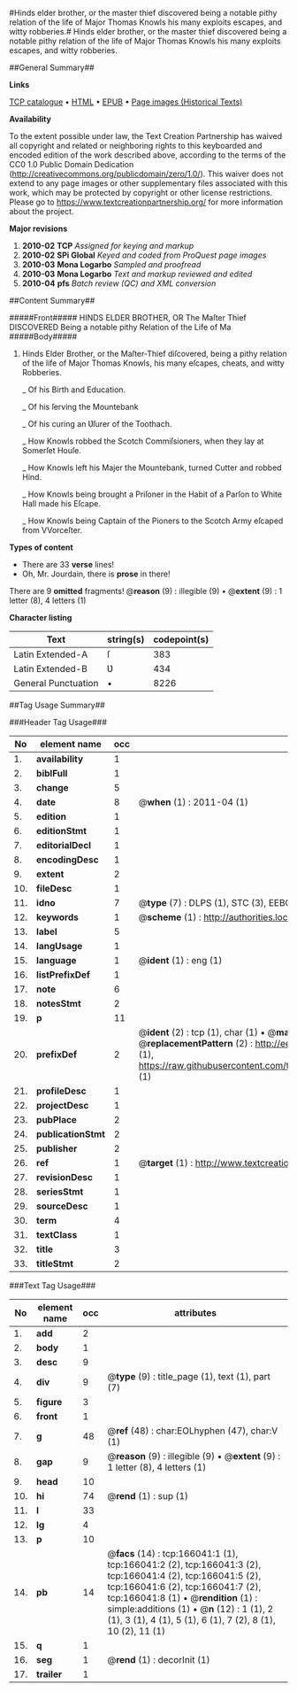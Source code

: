 #Hinds elder brother, or the master thief discovered being a notable pithy relation of the life of Major Thomas Knowls his many exploits escapes, and witty robberies.#
Hinds elder brother, or the master thief discovered being a notable pithy relation of the life of Major Thomas Knowls his many exploits escapes, and witty robberies.

##General Summary##

**Links**

[TCP catalogue](http://www.ota.ox.ac.uk/tcp/)  • 
[HTML](http://tei.it.ox.ac.uk/tcp/Texts-HTML/free/A86/A86367.html)  • 
[EPUB](http://tei.it.ox.ac.uk/tcp/Texts-EPUB/free/A86/A86367.epub) • 
[Page images (Historical Texts)](https://historicaltexts.jisc.ac.uk/eebo-99865119e)

**Availability**

To the extent possible under law, the Text Creation Partnership has waived all copyright and related or neighboring rights to this keyboarded and encoded edition of the work described above, according to the terms of the CC0 1.0 Public Domain Dedication (http://creativecommons.org/publicdomain/zero/1.0/). This waiver does not extend to any page images or other supplementary files associated with this work, which may be protected by copyright or other license restrictions. Please go to https://www.textcreationpartnership.org/ for more information about the project.

**Major revisions**

1. __2010-02__ __TCP__ *Assigned for keying and markup*
1. __2010-02__ __SPi Global__ *Keyed and coded from ProQuest page images*
1. __2010-03__ __Mona Logarbo__ *Sampled and proofread*
1. __2010-03__ __Mona Logarbo__ *Text and markup reviewed and edited*
1. __2010-04__ __pfs__ *Batch review (QC) and XML conversion*

##Content Summary##

#####Front#####
HINDS ELDER BROTHER, OR The Maſter Thief DISCOVERED Being a notable pithy Relation of the Life of Ma
#####Body#####

1. Hinds Elder Brother, or the Maſter-Thief diſcovered, being a pithy relation of the life of Major Thomas Knowls, his many eſcapes, cheats, and witty Robberies.

    _ Of his Birth and Education.

    _ Of his ſerving the Mountebank

    _ Of his curing an Ʋſurer of the Toothach.

    _ How Knowls robbed the Scotch Commiſsioners, when they lay at Somerſet Houſe.

    _ How Knowls left his Majer the Mountebank, turned Cutter and robbed Hind.

    _ How Knowls being brought a Priſoner in the Habit of a Parſon to White Hall made his Eſcape.

    _ How Knowls being Captain of the Pioners to the Scotch Army eſcaped from VVorceſter.

**Types of content**

  * There are 33 **verse** lines!
  * Oh, Mr. Jourdain, there is **prose** in there!

There are 9 **omitted** fragments! 
 @__reason__ (9) : illegible (9)  •  @__extent__ (9) : 1 letter (8), 4 letters (1)

**Character listing**


|Text|string(s)|codepoint(s)|
|---|---|---|
|Latin Extended-A|ſ|383|
|Latin Extended-B|Ʋ|434|
|General Punctuation|•|8226|

##Tag Usage Summary##

###Header Tag Usage###

|No|element name|occ|attributes|
|---|---|---|---|
|1.|__availability__|1||
|2.|__biblFull__|1||
|3.|__change__|5||
|4.|__date__|8| @__when__ (1) : 2011-04 (1)|
|5.|__edition__|1||
|6.|__editionStmt__|1||
|7.|__editorialDecl__|1||
|8.|__encodingDesc__|1||
|9.|__extent__|2||
|10.|__fileDesc__|1||
|11.|__idno__|7| @__type__ (7) : DLPS (1), STC (3), EEBO-CITATION (1), PROQUEST (1), VID (1)|
|12.|__keywords__|1| @__scheme__ (1) : http://authorities.loc.gov/ (1)|
|13.|__label__|5||
|14.|__langUsage__|1||
|15.|__language__|1| @__ident__ (1) : eng (1)|
|16.|__listPrefixDef__|1||
|17.|__note__|6||
|18.|__notesStmt__|2||
|19.|__p__|11||
|20.|__prefixDef__|2| @__ident__ (2) : tcp (1), char (1)  •  @__matchPattern__ (2) : ([0-9\-]+):([0-9IVX]+) (1), (.+) (1)  •  @__replacementPattern__ (2) : http://eebo.chadwyck.com/downloadtiff?vid=$1&page=$2 (1), https://raw.githubusercontent.com/textcreationpartnership/Texts/master/tcpchars.xml#$1 (1)|
|21.|__profileDesc__|1||
|22.|__projectDesc__|1||
|23.|__pubPlace__|2||
|24.|__publicationStmt__|2||
|25.|__publisher__|2||
|26.|__ref__|1| @__target__ (1) : http://www.textcreationpartnership.org/docs/. (1)|
|27.|__revisionDesc__|1||
|28.|__seriesStmt__|1||
|29.|__sourceDesc__|1||
|30.|__term__|4||
|31.|__textClass__|1||
|32.|__title__|3||
|33.|__titleStmt__|2||


###Text Tag Usage###

|No|element name|occ|attributes|
|---|---|---|---|
|1.|__add__|2||
|2.|__body__|1||
|3.|__desc__|9||
|4.|__div__|9| @__type__ (9) : title_page (1), text (1), part (7)|
|5.|__figure__|3||
|6.|__front__|1||
|7.|__g__|48| @__ref__ (48) : char:EOLhyphen (47), char:V (1)|
|8.|__gap__|9| @__reason__ (9) : illegible (9)  •  @__extent__ (9) : 1 letter (8), 4 letters (1)|
|9.|__head__|10||
|10.|__hi__|74| @__rend__ (1) : sup (1)|
|11.|__l__|33||
|12.|__lg__|4||
|13.|__p__|10||
|14.|__pb__|14| @__facs__ (14) : tcp:166041:1 (1), tcp:166041:2 (2), tcp:166041:3 (2), tcp:166041:4 (2), tcp:166041:5 (2), tcp:166041:6 (2), tcp:166041:7 (2), tcp:166041:8 (1)  •  @__rendition__ (1) : simple:additions (1)  •  @__n__ (12) : 1 (1), 2 (1), 3 (1), 4 (1), 5 (1), 6 (1), 7 (2), 8 (1), 10 (2), 11 (1)|
|15.|__q__|1||
|16.|__seg__|1| @__rend__ (1) : decorInit (1)|
|17.|__trailer__|1||
